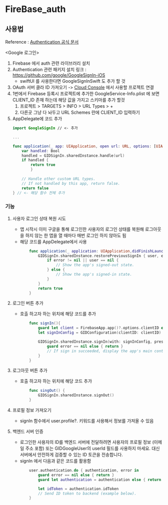 # FireBase_auth

## 사용법 
Reference : [Authentication 공식 문서](https://developers.google.com/identity/sign-in/ios/start)

<Google 로그인>
1. Firebase 에서 auth 관련 라이브러리 설치
2. Authentication 관련 패키지 설치 링크 : https://github.com/google/GoogleSignIn-iOS
    - swiftUI 를 사용한다면 GoogleSignInSwift 도 추가 할 것
3. OAuth 서버 클라 ID 가져오기 -> [Cloud Console](https://console.cloud.google.com/apis/credentials?project=_) 에서 사용할 프로젝트 연결
4. 1번에서 Firebase 등록시 프로젝트에 추가한 GoogleService-Info.plist 에 보면 CLIENT_ID 존재 하는데 해당 값을 가지고 스키마를 추가 할것
    1. 프로젝트 > TARGETS > INFO > URL Types > +
    2. 다른곳 그냥 다 놔두고 URL Schemes 란에 CLIENT_ID 입력하기
5. AppDelegate에 코드 추가
    ```swift
    import GoogleSignIn // <- 추가
    
    ...

    func application(_ app: UIApplication, open url: URL, options: [UIApplication.OpenURLOptionsKey : Any] = [:]) -> Bool {
        var handled: Bool
        handled = GIDSignIn.sharedInstance.handle(url)
        if handled {
            return true
            }
            
        // Handle other custom URL types.
        // If not handled by this app, return false.
        return false
    } // <- 해당 함수 전체 추가
    ```

### 기능
1. 사용자 로그인 상태 복원 시도
     - 앱 시작시 이미 구글을 통해 로그인한 사용자의 로그인 상태를 복원해 로그아웃을 하지 않는 한 앱을 열 때마다 매번 로그인 하지 않아도 됨
     - 해당 코드를 AppDelegate에서 사용
        ```swift
            func application(_ application: UIApplication,didFinishLaunchingWithOptions launchOptions: [UIApplication.LaunchOptionsKey: Any]?) -> Bool {
                GIDSignIn.sharedInstance.restorePreviousSignIn { user, error in
                    if error != nil || user == nil {
                        // Show the app's signed-out state.
                    } else {
                        // Show the app's signed-in state.
                    }
                }
                return true
            }
        ```

2. 로그인 버튼 추가
    - 호출 하고자 하는 위치에 해당 코드를 추가
        ```swift
            func signIn(){
                guard let client = FirebaseApp.app()?.options.clientID else { return }
                let signInConfig = GIDConfiguration(clientID: clientID)

                GIDSignIn.sharedInstance.signIn(with: signInConfig, presenting: self) { user, error in
                    guard error == nil else { return }
                    // If sign in succeeded, display the app's main content View.
                }
            }
        ```

3. 로그아웃 버튼 추가
    - 호출 하고자 하는 위치에 해당 코드 추가
        ```swift
            func singOut() {
                GIDSignIn.sharedInstance.signOut()
            }
        
        ```

4. 프로필 정보 가져오기
    - signIn 함수에서 user.profile?. 키워드를 사용해서 정보를 가져올 수 있음
   

5. 백엔드 서버 인증
    - 로그인한 사용자의 ID를 백엔드 서버에 전달하려면 사용자의 프로필 정보 (이메일 주소 포함) 또는 GIDGoogleUser의 userId 필드를 사용하지 마세요. 대신 서버에서 안전하게 검증할 수 있는 ID 토큰을 전송합니다.
    - signIn 에서 다음과 같은 코드를 활용함
        ```swift
            user.authentication.do { authentication, error in
                guard error == nil else { return }
                guard let authentication = authentication else { return }

                let idToken = authentication.idToken
                // Send ID token to backend (example below).
            }
        ```